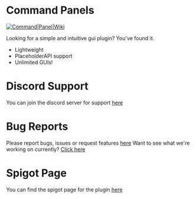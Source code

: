 # Command Panels

[![Command|Panel|Wiki](https://i.imgur.com/9aU4p4q.png)](https://rockyhawk99.gitbook.io/rockyhawk-wiki/)

Looking for a simple and intuitive gui plugin? You've found it.

  - Lightweight
  - PlaceholderAPI support
  - Unlimited GUIs!

# Discord Support
You can join the discord server for support [here](https://discord.gg/eUWBWh7)

# Bug Reports
Please report bugs, issues or request features [here](https://github.com/rockyhawk64/CommandPanels/issues)
Want to see what we're working on currently? [Click here](https://github.com/rockyhawk64/CommandPanels/projects)

# Spigot Page
You can find the spigot page for the plugin [here](https://www.spigotmc.org/resources/67788/)
